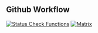 ## Github Workflow

[![Status Check Functions](https://github.com/github-actions-repo/course-code/actions/workflows/status-check.yaml/badge.svg)](https://github.com/github-actions-repo/course-code/actions/workflows/status-check.yaml)
[![Matrix](https://github.com/github-actions-repo/course-code/actions/workflows/matrix.yaml/badge.svg)](https://github.com/github-actions-repo/course-code/actions/workflows/matrix.yaml)
